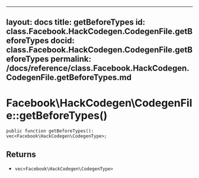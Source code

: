 
***

layout: docs
title: getBeforeTypes
id: class.Facebook.HackCodegen.CodegenFile.getBeforeTypes
docid: class.Facebook.HackCodegen.CodegenFile.getBeforeTypes
permalink: /docs/reference/class.Facebook.HackCodegen.CodegenFile.getBeforeTypes.md
---







# Facebook\\HackCodegen\\CodegenFile::getBeforeTypes()




``` Hack
public function getBeforeTypes(): vec<Facebook\HackCodegen\CodegenType>;
```




## Returns




+ ` vec<Facebook\HackCodegen\CodegenType> `